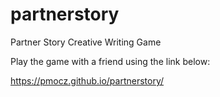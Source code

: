 # partnerstory
Partner Story Creative Writing Game

Play the game with a friend using the link below:

<https://pmocz.github.io/partnerstory/>
